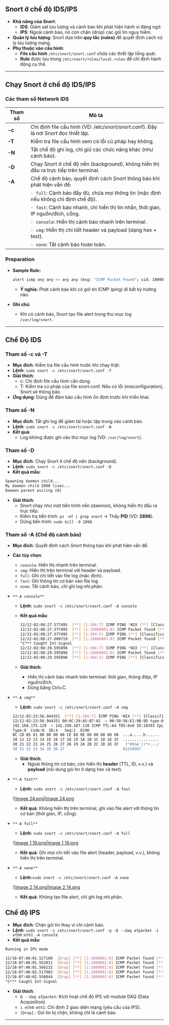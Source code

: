 ## **Snort ở chế độ IDS/IPS**

- **Khả năng của Snort**:
    - **IDS**: Giám sát lưu lượng và cảnh báo khi phát hiện hành vi đáng ngờ.
    - **IPS**: Ngoài cảnh báo, nó còn chặn (drop) các gói tin nguy hiểm.
- **Quản lý lưu lượng**: Snort dựa trên **quy tắc (rules)** để quyết định cách xử lý lưu lượng mạng.
- **Phụ thuộc vào cấu hình**:
    - **File cấu hình** `/etc/snort/snort.conf` chứa các thiết lập tổng quát.
    - **Rule** được lưu trong `/etc/snort/rules/local.rules` để chỉ định hành động cụ thể.

---

## **Chạy Snort ở chế độ IDS/IPS**

### **Các tham số Network IDS**

|Tham số|Mô tả|
|---|---|
|**-c**|Chỉ định file cấu hình (VD: /etc/snort/snort.conf). Đây là nơi Snort đọc thiết lập.|
|**-T**|Kiểm tra file cấu hình xem có lỗi cú pháp hay không.|
|**-N**|Tắt chế độ ghi log, chỉ giữ các chức năng khác (như cảnh báo).|
|**-D**|Chạy Snort ở chế độ nền (background), không hiển thị đầu ra trực tiếp trên terminal.|
|**-A**|Chế độ cảnh báo, quyết định cách Snort thông báo khi phát hiện vấn đề:|
||`- full`: Cảnh báo đầy đủ, chứa mọi thông tin (mặc định nếu không chỉ định chế độ).|
||`- fast`: Cảnh báo nhanh, chỉ hiển thị tin nhắn, thời gian, IP nguồn/đích, cổng.|
||`- console`: Hiển thị cảnh báo nhanh trên terminal.|
||`- cmg`: Hiển thị chi tiết header và payload (dạng hex + text).|
||`- none`: Tắt cảnh báo hoàn toàn.|

### Preparation

- **Sample Rule:**
    
    ```Bash
    alert icmp any any <> any any (msg: "ICMP Packet Found"; sid: 100001; rev:1;)
    ```
    
    - **Ý nghĩa:** Phát cảnh báo khi có gói tin ICMP (ping) đi bất kỳ hướng nào.
- **Ghi chú**:
    - Khi có cảnh báo, Snort tạo file alert trong thư mục log `/var/log/snort`.

---

## **Chế Độ IDS**

### **Tham số -c và -T**

- **Mục đích**: Kiểm tra file cấu hình trước khi chạy thật.
- **Lệnh**: `sudo snort -c /etc/snort/snort.conf -T`
- **Giải thích**:
    - c: Chỉ định file cấu hình cần dùng.
    - T: Kiểm tra cú pháp của file snort.conf. Nếu có lỗi (misconfiguration), Snort sẽ thông báo.
- **Ứng dụng**: Dùng để đảm bảo cấu hình ổn định trước khi triển khai.

### **Tham số -N**

- **Mục đích**: Tắt ghi log để giảm tải hoặc tập trung vào cảnh báo.
- **Lệnh**: `sudo snort -c /etc/snort/snort.conf -N`
- **Kết quả**:
    - Log không được ghi vào thư mục log (VD: `/var/log/snort`).

### **Tham số -D**

- **Mục đích**: Chạy Snort ở chế độ nền (background).
- **Lệnh**: `sudo snort -c /etc/snort/snort.conf -D`
- **Kết quả mẫu**:

```Bash
Spawning daemon child...
My daemon child 2898 lives...
Daemon parent exiting (0)
```

- **Giải thích**:
    - Snort chạy như một tiến trình nền (daemon), không hiển thị đầu ra trực tiếp.
    - Kiểm tra tiến trình: `ps -ef | grep snort` → Thấy **PID** (VD: **2898**).
    - Dừng tiến trình: `sudo kill -9 2898`.

### **Tham số -A (Chế độ cảnh báo)**

- **Mục đích**: Quyết định cách Snort thông báo khi phát hiện vấn đề.
- **Các tùy chọn**:
    - `console`: Hiển thị nhanh trên terminal.
    - `cmg`: Hiển thị trên terminal với header và payload.
    - `full`: Ghi chi tiết vào file log (mặc định).
    - `fast`: Ghi thông tin cơ bản vào file log.
    - `none`: Tắt cảnh báo, chỉ ghi log nhị phân.
- `**-A console**`
    - **Lệnh**: `sudo snort -c /etc/snort/snort.conf -A console`
    - **Kết quả mẫu**:
        
        ```Bash
        12/12-02:08:27.577495  [**] [1:366:7] ICMP PING *NIX [**] [Classification: Misc activity] [Priority: 3] {ICMP} 192.168.175.129 -> 142.250.187.110
        12/12-02:08:27.577495  [**] [1:10000001:0] ICMP Packet found [**] [Priority: 0] {ICMP} 192.168.175.129 -> 142.250.187.110
        12/12-02:08:27.577495  [**] [1:384:5] ICMP PING [**] [Classification: Misc activity] [Priority: 3] {ICMP} 192.168.175.129 -> 142.250.187.110
        12/12-02:08:27.609719  [**] [1:10000001:0] ICMP Packet found [**] [Priority: 0] {ICMP} 142.250.187.110 -> 192.168.175.129
        ^C*** Caught Int-Signal
        12/12-02:08:29.595898  [**] [1:366:7] ICMP PING *NIX [**] [Classification: Misc activity] [Priority: 3] {ICMP} 192.168.175.129 -> 142.250.187.110
        12/12-02:08:29.595898  [**] [1:10000001:0] ICMP Packet found [**] [Priority: 0] {ICMP} 192.168.175.129 -> 142.250.187.110
        12/12-02:08:29.595898  [**] [1:384:5] ICMP PING [**] [Classification: Misc activity] [Priority: 3] {ICMP} 192.168.175.129 -> 142.250.187.110
        ```
        
    - **Giải thích**:
        - Hiển thị cảnh báo nhanh trên terminal: thời gian, thông điệp, IP nguồn/đích.
        - Dừng bằng Ctrl+C.
- `**-A cmg**`
    
    - **Lệnh**: `sudo snort -c /etc/snort/snort.conf -A cmg`
    
    ```Bash
    12/12-02:23:56.944351  [**] [1:366:7] ICMP PING *NIX [**] [Classification: Misc activity] [Priority: 3] {ICMP} 192.168.175.129 -> 142.250.187.110
    12/12-02:23:56.944351 00:0C:29:A5:B7:A2 -> 00:50:56:E1:9B:9D type:0x800 len:0x62
    192.168.175.129 -> 142.250.187.110 ICMP TTL:64 TOS:0x0 ID:10393 IpLen:20 DgmLen:84 DF
    Type:8  Code:0  ID:4   Seq:1  ECHO
    BC CD B5 61 00 00 00 00 CE 68 0E 00 00 00 00 00  ...a.....h......
    10 11 12 13 14 15 16 17 18 19 1A 1B 1C 1D 1E 1F  ................
    20 21 22 23 24 25 26 27 28 29 2A 2B 2C 2D 2E 2F   !"#$%&'()*+,-./
    30 31 32 33 34 35 36 37                          01234567
    ```
    
    - **Giải thích**:
        - Ngoài thông tin cơ bản, còn hiển thị **header** (TTL, ID, v.v.) và **payload** (nội dung gói tin ở dạng hex và text).
- `**-A fast**`
    
    - **Lệnh:** `sudo snort -c /etc/snort/snort.conf -A fast`
    
    ![[image 24.png|image 24.png](../../../../../../Image/image%2024.png)
    
    - **Kết quả**: Không hiển thị trên terminal, ghi vào file alert với thông tin cơ bản (thời gian, IP, cổng).
- `**-A full**`
    
    - **Lệnh**: `sudo snort -c /etc/snort/snort.conf -A full`
    
    ![[image 1 19.png|image 1 19.png](../../../../../../Image/image%201%2019.png)
    
    - **Kết quả**: Ghi mọi chi tiết vào file alert (header, payload, v.v.), không hiển thị trên terminal.
- `**-A none**`
    
    - **Lệnh**:`sudo snort -c /etc/snort/snort.conf -A none`
    
    ![[image 2 14.png|image 2 14.png](../../../../../../Image/image%202%2014.png)
    
    - **Kết quả**: Không tạo file alert, chỉ ghi log nhị phân.

## **Chế độ IPS**

- **Mục đích**: Chặn gói tin thay vì chỉ cảnh báo.
- **Lệnh**: `sudo snort -c /etc/snort/snort.conf -q -Q --daq afpacket -i eth0:eth1 -A console`
- **Kết quả mẫu**

```Bash
Running in IPS mode

12/18-07:40:01.527100  [Drop] [**] [1:1000001:0] ICMP Packet found [**] [Priority: 0] {ICMP} 192.168.175.131 -> 192.168.175.2
12/18-07:40:01.552811  [Drop] [**] [1:1000001:0] ICMP Packet found [**] [Priority: 0] {ICMP} 172.217.169.142 -> 192.168.1.18
12/18-07:40:01.566232  [Drop] [**] [1:1000001:0] ICMP Packet found [**] [Priority: 0] {ICMP} 192.168.175.131 -> 192.168.175.2
12/18-07:40:02.517903  [Drop] [**] [1:1000001:0] ICMP Packet found [**] [Priority: 0] {ICMP} 192.168.1.18 -> 172.217.169.142
12/18-07:40:02.550844  [Drop] [**] [1:1000001:0] ICMP Packet found [**] [Priority: 0] {ICMP} 172.217.169.142 -> 192.168.1.18
^C*** Caught Int-Signal
```

- **Giải thích**:
    - `Q --daq afpacket`: Kích hoạt chế độ IPS với module DAQ (Data Acquisition).
    - `i eth0:eth1`: Chỉ định 2 giao diện mạng (yêu cầu của IPS).
    - `[Drop]` : Gói tin bị chặn, không chỉ là cảnh báo.

---